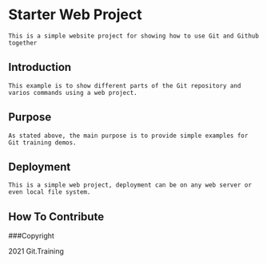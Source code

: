 # Starter Web Project
	
	This is a simple website project for showing how to use Git and Github together

## Introduction

	This example is to show different parts of the Git repository and varios commands using a web project.

## Purpose
	
	As stated above, the main purpose is to provide simple examples for Git training demos.

## Deployment
	
	This is a simple web project, deployment can be on any web server or even local file system.

## How To Contribute
	
###Copyright 

2021 Git.Training